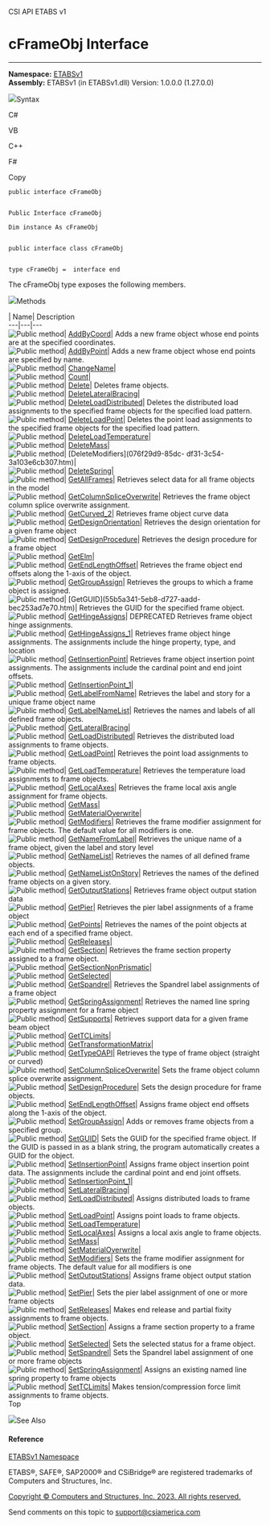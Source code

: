 ﻿

CSI API ETABS v1

# cFrameObj Interface  
  
---  
  
**Namespace:** [ETABSv1](2780f1b8-2033-5289-2298-1cdb2a7508d9.htm)  
**Assembly:** ETABSv1 (in ETABSv1.dll) Version: 1.0.0.0 (1.27.0.0)

![](../icons/SectionExpanded.png)Syntax

C#

VB

C++

F#

Copy

    
    
    public interface cFrameObj
    
    
    Public Interface cFrameObj
    
    Dim instance As cFrameObj
    
    
    public interface class cFrameObj
    
    
    type cFrameObj =  interface end

The cFrameObj type exposes the following members.

![](../icons/SectionExpanded.png)Methods

| Name| Description  
---|---|---  
![Public method](../icons/pubmethod.gif)|
[AddByCoord](5dec5e4d-9c7e-2fb7-a038-425683354161.htm)|  Adds a new frame
object whose end points are at the specified coordinates.  
![Public method](../icons/pubmethod.gif)|
[AddByPoint](b2a44797-3c9f-b735-8dad-29f901680780.htm)|  Adds a new frame
object whose end points are specified by name.  
![Public method](../icons/pubmethod.gif)|
[ChangeName](fb280302-ba33-1641-61f7-15212aabf98f.htm)|  
![Public method](../icons/pubmethod.gif)|
[Count](a351a1b3-11b0-c16f-173a-9f32871f74e7.htm)|  
![Public method](../icons/pubmethod.gif)|
[Delete](21f353f6-369e-b589-36d2-2a2a82e37089.htm)|  Deletes frame objects.  
![Public method](../icons/pubmethod.gif)|
[DeleteLateralBracing](123b114e-5a78-f4c0-113d-8bfeb6fa9d38.htm)|  
![Public method](../icons/pubmethod.gif)|
[DeleteLoadDistributed](3e6e861b-cb74-5fdf-9956-60c7102291e6.htm)|  Deletes
the distributed load assignments to the specified frame objects for the
specified load pattern.  
![Public method](../icons/pubmethod.gif)|
[DeleteLoadPoint](12d7c9f5-01ff-8b2d-1116-73d6e17f70e3.htm)|  Deletes the
point load assignments to the specified frame objects for the specified load
pattern.  
![Public method](../icons/pubmethod.gif)|
[DeleteLoadTemperature](80e84d75-727b-b3da-390b-ffa2901a3966.htm)|  
![Public method](../icons/pubmethod.gif)|
[DeleteMass](94dfe7bf-a324-9e77-6f68-1331aa6bc60d.htm)|  
![Public method](../icons/pubmethod.gif)| [DeleteModifiers](076f29d9-85dc-
df31-3c54-3a103e6cb307.htm)|  
![Public method](../icons/pubmethod.gif)|
[DeleteSpring](443ef16f-35fb-8fe5-cf59-434a5560a733.htm)|  
![Public method](../icons/pubmethod.gif)|
[GetAllFrames](b6744895-c557-92b0-fe1c-0181772a5477.htm)|  Retrieves select
data for all frame objects in the model  
![Public method](../icons/pubmethod.gif)|
[GetColumnSpliceOverwrite](68746fd6-d5d8-a9d4-cd1d-502484a14f8c.htm)|
Retrieves the frame object column splice overwrite assignment.  
![Public method](../icons/pubmethod.gif)|
[GetCurved_2](aba5a4a9-76f1-6313-f4ca-2cc69e002956.htm)|  Retrieves frame
object curve data  
![Public method](../icons/pubmethod.gif)|
[GetDesignOrientation](a7f25b8c-377b-3815-e01a-c4995c2ed970.htm)|  Retrieves
the design orientation for a given frame object  
![Public method](../icons/pubmethod.gif)|
[GetDesignProcedure](c3d4f818-61ae-e604-c4e7-decf3fa3a3dc.htm)|  Retrieves the
design procedure for a frame object  
![Public method](../icons/pubmethod.gif)|
[GetElm](fd77ee67-7e09-e6d1-36a4-b9c386b67085.htm)|  
![Public method](../icons/pubmethod.gif)|
[GetEndLengthOffset](ba927c37-af96-df15-11ee-dbe8b7d8d34e.htm)|  Retrieves the
frame object end offsets along the 1-axis of the object.  
![Public method](../icons/pubmethod.gif)|
[GetGroupAssign](a0a2465c-f2b2-9075-e150-e623b1a8e3f4.htm)|  Retrieves the
groups to which a frame object is assigned.  
![Public method](../icons/pubmethod.gif)| [GetGUID](55b5a341-5eb8-d727-aadd-
bec253ad7e70.htm)|  Retrieves the GUID for the specified frame object.  
![Public method](../icons/pubmethod.gif)|
[GetHingeAssigns](5a2e2cc0-4ed9-e1f6-2358-b6d3240a9aa9.htm)|  DEPRECATED
Retrieves frame object hinge assignments.  
![Public method](../icons/pubmethod.gif)|
[GetHingeAssigns_1](13fd3220-e18a-c450-f4a5-68f75998b377.htm)|  Retrieves
frame object hinge assignments. The assignments include the hinge property,
type, and location  
![Public method](../icons/pubmethod.gif)|
[GetInsertionPoint](6bbd833f-cd74-3c4d-2c7f-c54ecb1bb777.htm)|  Retrieves
frame object insertion point assignments. The assignments include the cardinal
point and end joint offsets.  
![Public method](../icons/pubmethod.gif)|
[GetInsertionPoint_1](ea3cc193-4efa-195e-db7d-39ab7678fffb.htm)|  
![Public method](../icons/pubmethod.gif)|
[GetLabelFromName](608bd49c-1cfb-6938-fb69-c19066bdfbd9.htm)|  Retrieves the
label and story for a unique frame object name  
![Public method](../icons/pubmethod.gif)|
[GetLabelNameList](85c0b04a-d109-30e9-9cca-b0447496b9da.htm)|  Retrieves the
names and labels of all defined frame objects.  
![Public method](../icons/pubmethod.gif)|
[GetLateralBracing](201594c2-d7dc-1c7a-eeb0-9384bbd436b9.htm)|  
![Public method](../icons/pubmethod.gif)|
[GetLoadDistributed](ae1dfb21-316b-e0d1-1275-0a3f3dc3ffc0.htm)|  Retrieves the
distributed load assignments to frame objects.  
![Public method](../icons/pubmethod.gif)|
[GetLoadPoint](08836c01-ded8-5cd1-3cef-aeee4f44f95c.htm)|  Retrieves the point
load assignments to frame objects.  
![Public method](../icons/pubmethod.gif)|
[GetLoadTemperature](9bee990d-c746-39b0-78fa-9396456e4c79.htm)|  Retrieves the
temperature load assignments to frame objects.  
![Public method](../icons/pubmethod.gif)|
[GetLocalAxes](3338bc10-65ff-f5ad-61aa-19a30ca7c7c4.htm)|  Retrieves the frame
local axis angle assignment for frame objects.  
![Public method](../icons/pubmethod.gif)|
[GetMass](d8f9fbcd-b6b6-72d6-ea44-67b39982fa1f.htm)|  
![Public method](../icons/pubmethod.gif)|
[GetMaterialOverwrite](b3cf4430-ab1b-e6d4-a4cd-f899bf73c09d.htm)|  
![Public method](../icons/pubmethod.gif)|
[GetModifiers](4bc14410-4440-14ef-9180-fab53a4d5fab.htm)|  Retrieves the frame
modifier assignment for frame objects. The default value for all modifiers is
one.  
![Public method](../icons/pubmethod.gif)|
[GetNameFromLabel](fc739a78-2f22-815e-8943-a536fe93da9f.htm)|  Retrieves the
unique name of a frame object, given the label and story level  
![Public method](../icons/pubmethod.gif)|
[GetNameList](482ba459-331d-af57-38a3-8daa75adbc6f.htm)|  Retrieves the names
of all defined frame objects.  
![Public method](../icons/pubmethod.gif)|
[GetNameListOnStory](1a1b6f93-9c48-3d24-6027-fbe536737f38.htm)|  Retrieves the
names of the defined frame objects on a given story.  
![Public method](../icons/pubmethod.gif)|
[GetOutputStations](069da23f-5f1c-fc1e-753b-bbd47f4f54c8.htm)|  Retrieves
frame object output station data  
![Public method](../icons/pubmethod.gif)|
[GetPier](4ec142d7-b4e5-8315-883a-0f2a4b405e55.htm)|  Retrieves the pier label
assignments of a frame object  
![Public method](../icons/pubmethod.gif)|
[GetPoints](71f957cb-61ed-208a-c949-e015256b9740.htm)|  Retrieves the names of
the point objects at each end of a specified frame object.  
![Public method](../icons/pubmethod.gif)|
[GetReleases](01393a81-9115-f26b-1b84-3d0ed5d4fc58.htm)|  
![Public method](../icons/pubmethod.gif)|
[GetSection](7cf48cbc-b0c5-6b16-e870-72e7c1ca1696.htm)|  Retrieves the frame
section property assigned to a frame object.  
![Public method](../icons/pubmethod.gif)|
[GetSectionNonPrismatic](5244f65d-d6c5-041e-493f-2e7f5abff934.htm)|  
![Public method](../icons/pubmethod.gif)|
[GetSelected](a87a683f-bce5-35c3-bfbd-ac2afce5f63a.htm)|  
![Public method](../icons/pubmethod.gif)|
[GetSpandrel](b11f1d10-af39-b47f-59e3-7e36e50afba2.htm)|  Retrieves the
Spandrel label assignments of a frame object  
![Public method](../icons/pubmethod.gif)|
[GetSpringAssignment](9372ff5b-a4df-0aea-e45d-790342c42b43.htm)|  Retrieves
the named line spring property assignment for a frame object  
![Public method](../icons/pubmethod.gif)|
[GetSupports](9cc07fde-6573-b145-fe8c-97f23dbb367e.htm)|  Retrieves support
data for a given frame beam object  
![Public method](../icons/pubmethod.gif)|
[GetTCLimits](83bd1a9e-7078-7a13-5d08-5d2f38bd3026.htm)|  
![Public method](../icons/pubmethod.gif)|
[GetTransformationMatrix](e9dfd3f8-f465-a021-c00d-477b5b5b8b21.htm)|  
![Public method](../icons/pubmethod.gif)|
[GetTypeOAPI](80a9c301-2caa-9775-a8cf-919d43758dad.htm)|  Retrieves the type
of frame object (straight or curved)  
![Public method](../icons/pubmethod.gif)|
[SetColumnSpliceOverwrite](a75b42c9-8db4-9b30-0fbd-41d46baf0e69.htm)|  Sets
the frame object column splice overwrite assignment.  
![Public method](../icons/pubmethod.gif)|
[SetDesignProcedure](c3201243-971c-7cc3-09d3-2b6ddf1b6155.htm)|  Sets the
design procedure for frame objects.  
![Public method](../icons/pubmethod.gif)|
[SetEndLengthOffset](eec8bc3c-8b73-4725-5474-14d1997530bb.htm)|  Assigns frame
object end offsets along the 1-axis of the object.  
![Public method](../icons/pubmethod.gif)|
[SetGroupAssign](d66d54c8-842e-43d6-90e8-f4f1df0e6594.htm)|  Adds or removes
frame objects from a specified group.  
![Public method](../icons/pubmethod.gif)|
[SetGUID](5ef94b0d-ea70-5578-e14a-e460287596a6.htm)|  Sets the GUID for the
specified frame object. If the GUID is passed in as a blank string, the
program automatically creates a GUID for the object.  
![Public method](../icons/pubmethod.gif)|
[SetInsertionPoint](abf4aceb-e140-3690-c2e6-873f90de84e9.htm)|  Assigns frame
object insertion point data. The assignments include the cardinal point and
end joint offsets.  
![Public method](../icons/pubmethod.gif)|
[SetInsertionPoint_1](fe0b015f-272a-295a-867b-2c89fa8ccaea.htm)|  
![Public method](../icons/pubmethod.gif)|
[SetLateralBracing](48ee18d6-6ec9-81bd-488d-3c84cfcc760a.htm)|  
![Public method](../icons/pubmethod.gif)|
[SetLoadDistributed](e6e28d05-29f3-1226-1b0e-491b0bf906ae.htm)|  Assigns
distributed loads to frame objects.  
![Public method](../icons/pubmethod.gif)|
[SetLoadPoint](f0dbf21b-5b5d-f531-8a4f-ef10e1cfb376.htm)|  Assigns point loads
to frame objects.  
![Public method](../icons/pubmethod.gif)|
[SetLoadTemperature](9959cc60-e5b4-547c-3e2a-2d3e529a2c0a.htm)|  
![Public method](../icons/pubmethod.gif)|
[SetLocalAxes](b8fd2363-f38e-1340-e70b-15e1ec66acd4.htm)|  Assigns a local
axis angle to frame objects.  
![Public method](../icons/pubmethod.gif)|
[SetMass](16db02a7-c365-a197-e53a-9727da62cef9.htm)|  
![Public method](../icons/pubmethod.gif)|
[SetMaterialOverwrite](a7c6551e-c468-6758-c6c7-6b76c41f869b.htm)|  
![Public method](../icons/pubmethod.gif)|
[SetModifiers](c55999c5-c9b8-6099-7c78-f2e0979dc42c.htm)|  Sets the frame
modifier assignment for frame objects. The default value for all modifiers is
one  
![Public method](../icons/pubmethod.gif)|
[SetOutputStations](e7f9ee98-4afe-4daf-60fa-3bb0e66f2828.htm)|  Assigns frame
object output station data.  
![Public method](../icons/pubmethod.gif)|
[SetPier](e8b226a3-97cc-20ca-7bd8-cf43db8c9127.htm)|  Sets the pier label
assignment of one or more frame objects  
![Public method](../icons/pubmethod.gif)|
[SetReleases](5009f251-6397-3103-92b4-e3e1fd9340ef.htm)|  Makes end release
and partial fixity assignments to frame objects.  
![Public method](../icons/pubmethod.gif)|
[SetSection](d042b38a-f190-44b7-bac6-9551891bc1d6.htm)|  Assigns a frame
section property to a frame object.  
![Public method](../icons/pubmethod.gif)|
[SetSelected](d303a2e4-5dc8-c940-1e22-089800ad2c40.htm)|  Sets the selected
status for a frame object.  
![Public method](../icons/pubmethod.gif)|
[SetSpandrel](f7ef511d-437a-a838-60fc-fa16435cb83d.htm)|  Sets the Spandrel
label assignment of one or more frame objects  
![Public method](../icons/pubmethod.gif)|
[SetSpringAssignment](c843336d-b872-b03f-bc22-e8f10164bc6a.htm)|  Assigns an
existing named line spring property to frame objects  
![Public method](../icons/pubmethod.gif)|
[SetTCLimits](c8924f62-7985-c2fc-5077-267cd3f70a7a.htm)|  Makes
tension/compression force limit assignments to frame objects.  
Top

![](../icons/SectionExpanded.png)See Also

#### Reference

[ETABSv1 Namespace](2780f1b8-2033-5289-2298-1cdb2a7508d9.htm)

ETABS®, SAFE®, SAP2000® and CSiBridge® are registered trademarks of Computers
and Structures, Inc.  

[Copyright © Computers and Structures, Inc. 2023. All rights
reserved.](http://www.csiamerica.com)

Send comments on this topic to
[support@csiamerica.com](mailto:support%40csiamerica.com?Subject=CSI%20API%20ETABS%20v1)

